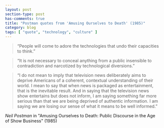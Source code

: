 ```yaml
---
layout: post
section-type: post
has-comments: true
title: "Postman quotes from 'Amusing Ourselves to Death' (1985)"
category: blog
tags: [ "quote", "technology", "culture" ]
---
```


> “People will come to adore the technologies that undo their capacities to think.”  

> “It is not necessary to conceal anything from a public insensible to contradiction and narcotized by technological diversions.”  

> “I do not mean to imply that television news deliberately aims to deprive Americans of a coherent, contextual understanding of their world. I mean to say that when news is packaged as entertainment, that is the inevitable result. And in saying that the television news show entertains but does not inform, I am saying something far more serious than that we are being deprived of authentic information. I am saying we are losing our sense of what it means to be well informed.”
  
<cite>Neil Postman</cite> in "Amusing Ourselves to Death: Public Discourse in the Age of Show Business" (1985)
